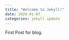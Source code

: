 ```yaml
---
title: "Welcome to Jekyll!"
date: 2020-01-07 
categories: jekyll update
---
```


First Post for blog.
